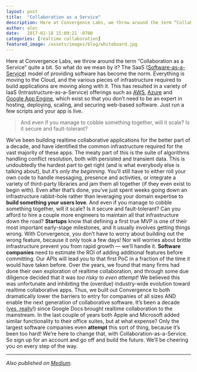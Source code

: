 ```yaml
---
layout: post
title:  "Collaboration as a Service"
description: Here at Convergence Labs, we throw around the term “Collaboration as a Service” quite a bit. So what do we mean by it?
author: alec
date:   2017-01-18 15:09:21 -0700
categories: [realtime collaboration]
featured_image: /assets/images/blog/whiteboard.jpg
---
```


Here at Convergence Labs, we throw around the term “Collaboration as a Service” quite a bit. So what do we mean by it? The SaaS ([Software-as-a-Service](https://en.wikipedia.org/wiki/Software_as_a_service)) model of providing software has become the norm. Everything is moving to the Cloud, and the various pieces of infrastructure required to build applications are moving along with it. This has resulted in a variety of IaaS (Intrastructure-as-a-Service) offerings such as [AWS](https://en.wikipedia.org/wiki/Amazon_Web_Services), [Azure](https://en.wikipedia.org/wiki/Microsoft_Azure) and [Google App Engine](https://en.wikipedia.org/wiki/Google_App_Engine), which exist so that you don’t need to be an expert in hosting, deploying, scaling, and securing web-based software. Just run a few scripts and your app is live.

> And even if you manage to cobble something together, will it scale? Is it secure and fault-tolerant?

We’ve been building realtime collaborative applications for the better part of a decade, and have identified the common infrastructure required for the vast majority of these apps. The meaty part of this is the suite of algorithms handling conflict resolution, both with persisted and transient data. This is undoubtedly the hardest part to get right (and is what everybody else is talking about), but _it’s only the beginning_. You’ll still have to either roll your own code to handle messaging, presence and activities, or integrate a variety of third-party libraries and jam them all together (if they even exist to begin with). Even after that’s done, you’ve just spent weeks going down an infrastructure rabbit-hole rather than leveraging your domain expertise to **build something your users love**. And even if you manage to cobble something together, will it scale? Is it secure and fault-tolerant? Can you afford to hire a couple more engineers to maintain all that infrastructure down the road? **Startups** know that defining a first true MVP is one of their most important early-stage milestones, and it usually involves getting things wrong. With Convergence, you don’t have to worry about building out the wrong feature, because it only took a few days! Nor will worries about brittle infrastructure prevent you from rapid growth — we’ll handle it. **Software companies** need to estimate the ROI of adding additional features before committing. Our APIs will lead you to that first PoC in a fraction of the time it would have taken before. Over the years, we found that many firms had done their own exploration of realtime collaboration, and through some due diligence decided that it was _too risky to even attempt_! We believed this was unfortunate and inhibiting the (overdue) industry-wide evolution toward realtime collaborative apps. Thus, we built out Convergence to both dramatically lower the barriers to entry for companies of all sizes AND enable the next generation of collaborative software. It’s been a decade ([yes, really](https://googleblog.blogspot.no/2006/06/its-nice-to-share.html)!) since Google Docs brought realtime collaboration to the mainstream. In the last couple of years both Apple and Microsoft added similar functionality to their office suites, but at what expense? Only the largest software companies even **attempt** this sort of thing, because it’s been too hard! We’re here to change that, with Collaboration-as-a-Service. So sign up for an account and go off and build the future. We’ll be cheering you on every step of the way.

* * *

_Also published on [Medium](https://medium.com/convergence-labs/collaboration-as-a-service-87b1df95a24)._